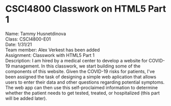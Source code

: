 # CSCI4800 Classwork on HTML5 Part 1
Name: Tammy Husnetdinova <br />
Class: CSCI4800-E01 <br />
Date: 1/31/21 <br />
Team member: Alex Verkest has been added <br />
Assignment: Classwork with HTML5 Part 1 <br />
Description:  I am hired by a medical center to develop a website for COVID-19 management. In this classwork, we start building some of the components of this website. Given the COVID-19 risks for patients, I've been assigned the task of designing a simple web aplication that allows users to enter their data and other questions regarding potential symptoms. The web app can then use this self-proclaimed information to determine whether the patient needs to get tested, treated, or hospitalized (this part will be added later). <br />
